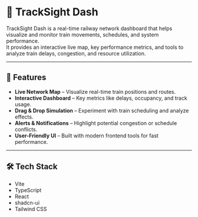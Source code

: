 # 🚆 TrackSight Dash

TrackSight Dash is a real-time railway network dashboard that helps visualize and monitor train movements, schedules, and system performance.  
It provides an interactive live map, key performance metrics, and tools to analyze train delays, congestion, and resource utilization.

---

## 📌 Features
- **Live Network Map** – Visualize real-time train positions and routes.
- **Interactive Dashboard** – Key metrics like delays, occupancy, and track usage.
- **Drag & Drop Simulation** – Experiment with train scheduling and analyze effects.
- **Alerts & Notifications** – Highlight potential congestion or schedule conflicts.
- **User-Friendly UI** – Built with modern frontend tools for fast performance.

---

## 🛠️ Tech Stack

- Vite
- TypeScript
- React
- shadcn-ui
- Tailwind CSS
